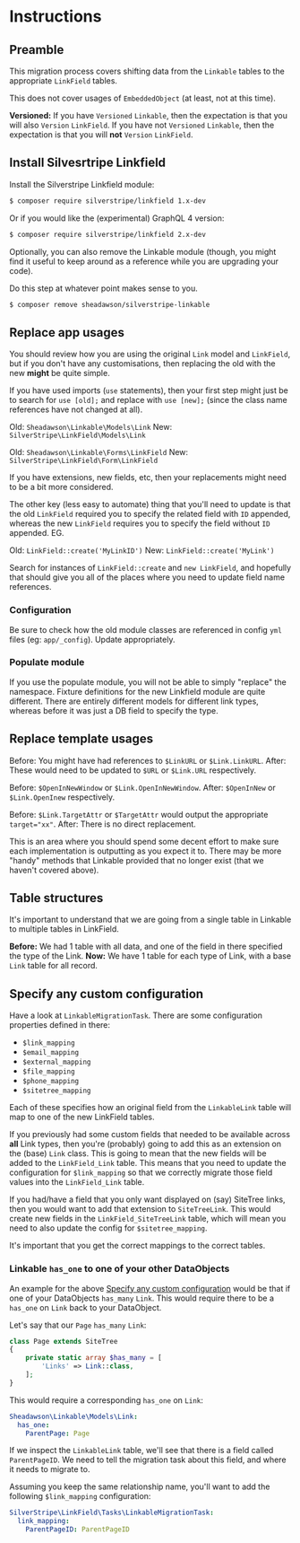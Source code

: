 # Instructions

## Preamble

This migration process covers shifting data from the `Linkable` tables to the appropriate `LinkField` tables.

This does not cover usages of `EmbeddedObject` (at least, not at this time).

**Versioned:** If you have `Versioned` `Linkable`, then the expectation is that you will also `Version` `LinkField`. If
you have not `Versioned` `Linkable`, then the expectation is that you will **not** `Version` `LinkField`.

## Install Silvesrtripe Linkfield

Install the Silverstripe Linkfield module:

```bash
$ composer require silverstripe/linkfield 1.x-dev
```

Or if you would like the (experimental) GraphQL 4 version:

```bash
$ composer require silverstripe/linkfield 2.x-dev
```

Optionally, you can also remove the Linkable module (though, you might find it useful to keep around as a reference
while you are upgrading your code).

Do this step at whatever point makes sense to you.

```bash
$ composer remove sheadawson/silverstripe-linkable
```

## Replace app usages

You should review how you are using the original `Link` model and `LinkField`, but if you don't have any customisations,
then replacing the old with the new **might** be quite simple.

If you have used imports (`use` statements), then your first step might just be to search for `use [old];` and replace
with `use [new];` (since the class name references have not changed at all).

Old: `Sheadawson\Linkable\Models\Link`
New: `SilverStripe\LinkField\Models\Link`

Old: `Sheadawson\Linkable\Forms\LinkField`
New: `SilverStripe\LinkField\Form\LinkField`

If you have extensions, new fields, etc, then your replacements might need to be a bit more considered.

The other key (less easy to automate) thing that you'll need to update is that the old `LinkField` required you to
specify the related field with `ID` appended, whereas the new `LinkField` requires you to specify the field without
`ID` appended. EG.

Old: `LinkField::create('MyLinkID')`
New: `LinkField::create('MyLink')`

Search for instances of `LinkField::create` and `new LinkField`, and hopefully that should give you all of the places
where you need to update field name references.

### Configuration

Be sure to check how the old module classes are referenced in config `yml` files (eg: `app/_config`). Update
appropriately.

### Populate module

If you use the populate module, you will not be able to simply "replace" the namespace. Fixture definitions for the
new Linkfield module are quite different. There are entirely different models for different link types, whereas before
it was just a DB field to specify the type.

## Replace template usages

Before: You might have had references to `$LinkURL` or `$Link.LinkURL`.
After: These would need to be updated to `$URL` or `$Link.URL` respectively.

Before: `$OpenInNewWindow` or `$Link.OpenInNewWindow`.
After: `$OpenInNew` or `$Link.OpenInew` respectively.

Before: `$Link.TargetAttr` or `$TargetAttr` would output the appropriate `target="xx"`.
After: There is no direct replacement.

This is an area where you should spend some decent effort to make sure each implementation is outputting as you expect
it to. There may be more "handy" methods that Linkable provided that no longer exist (that we haven't covered above).

## Table structures

It's important to understand that we are going from a single table in Linkable to multiple tables in LinkField.

**Before:** We had 1 table with all data, and one of the field in there specified the type of the Link.
**Now:** We have 1 table for each type of Link, with a base `Link` table for all record.

## Specify any custom configuration

Have a look at `LinkableMigrationTask`. There are some configuration properties defined in there:

- `$link_mapping`
- `$email_mapping`
- `$external_mapping`
- `$file_mapping`
- `$phone_mapping`
- `$sitetree_mapping`

Each of these specifies how an original field from the `LinkableLink` table will map to one of the new LinkField tables.

If you previously had some custom fields that needed to be available across **all** Link types, then you're (probably)
going to add this as an extension on the (base) `Link` class. This is going to mean that the new fields will be added
to the `LinkField_Link` table. This means that you need to update the configuration for `$link_mapping` so that we
correctly migrate those field values into the `LinkField_Link` table.

If you had/have a field that you only want displayed on (say) SiteTree links, then you would want to add that extension
to `SiteTreeLink`. This would create new fields in the `LinkField_SiteTreeLink` table, which will mean you need to
also update the config for `$sitetree_mapping`.

It's important that you get the correct mappings to the correct tables.

### Linkable `has_one` to one of your other DataObjects

An example for the above [Specify any custom configuration](#specify-any-custom-configuration) would be that if one
of your DataObjects `has_many` `Link`. This would require there to be a `has_one` on `Link` back to your DataObject.

Let's say that our `Page` `has_many` `Link`:
```php
class Page extends SiteTree
{
    private static array $has_many = [
        'Links' => Link::class,
    ];
}
```

This would require a corresponding `has_one` on `Link`:
```yaml
Sheadawson\Linkable\Models\Link:
  has_one:
    ParentPage: Page
```

If we inspect the `LinkableLink` table, we'll see that there is a field called `ParentPageID`. We need to tell the
migration task about this field, and where it needs to migrate to.

Assuming you keep the same relationship name, you'll want to add the following `$link_mapping` configuration:
```yaml
SilverStripe\LinkField\Tasks\LinkableMigrationTask:
  link_mapping:
    ParentPageID: ParentPageID
```
